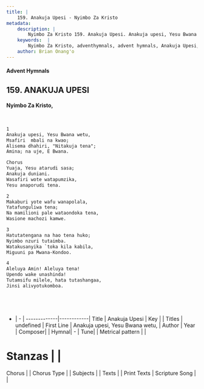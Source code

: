 ```yaml
---
title: |
    159. Anakuja Upesi - Nyimbo Za Kristo
metadata:
    description: |
        Nyimbo Za Kristo 159. Anakuja Upesi. Anakuja upesi, Yesu Bwana wetu, Msafiri  mbali na kwao; Alisema dhahiri, "Nitakuja tena";  Amina; na uje, E Bwana.   Chorus Yuaja, Yesu atarudi sasa; Anakuja duniani. Wasafiri wote watapumzika, Yesu anaporudi tena.  
    keywords:  |
        Nyimbo Za Kristo, adventhymnals, advent hymnals, Anakuja Upesi, Anakuja upesi, Yesu Bwana wetu,. 
    author: Brian Onang'o
---
```


#### Advent Hymnals
## 159. ANAKUJA UPESI
####  Nyimbo Za Kristo,

```txt


1
Anakuja upesi, Yesu Bwana wetu,
Msafiri  mbali na kwao;
Alisema dhahiri, "Nitakuja tena"; 
Amina; na uje, E Bwana. 

Chorus
Yuaja, Yesu atarudi sasa;
Anakuja duniani.
Wasafiri wote watapumzika,
Yesu anaporudi tena.

2
Makaburi yote wafu wanapolala,
Yatafunguliwa tena;
Na mamilioni pale wataondoka tena,
Wasione machozi kamwe.

3
Hatutatengana na hao tena huko;
Nyimbo nzuri tutaimba.
Watakusanyika `toka kila kabila,
Miguuni pa Mwana-Kondoo.

4
Aleluya Amin! Aleluya tena!
Upendo wake unashinda!
Tutamsifu milele, hata tutashangaa,
Jinsi alivyotukomboa.






```

- |   -  |
-------------|------------|
Title | Anakuja Upesi |
Key |  |
Titles | undefined |
First Line | Anakuja upesi, Yesu Bwana wetu, |
Author | 
Year | 
Composer| |
Hymnal|  - |
Tune|  |
Metrical pattern | |
# Stanzas |  |
Chorus |  |
Chorus Type |  |
Subjects | |
Texts |  |
Print Texts | 
Scripture Song |  |
    
